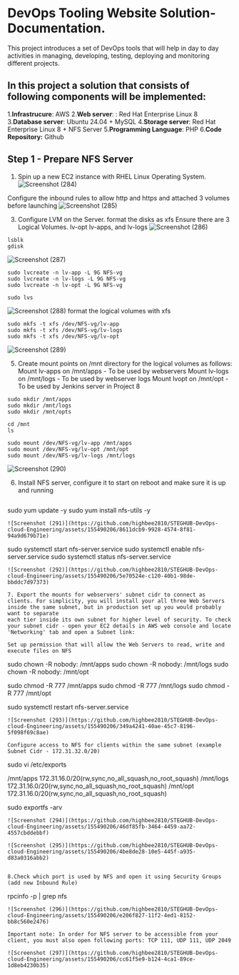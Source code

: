 # DevOps Tooling Website Solution- Documentation.
This project introduces a set of DevOps tools that will help  in day to day activities in managing, developing, testing, deploying and monitoring different projects.

## In this project a solution that consists of following components will be implemented:
1.**Infrastrucure**: AWS
2.**Web server**: : Red Hat Enterprise Linux 8
3.**Database server**: Ubuntu 24.04 + MySQL
4.**Storage server**: Red Hat Enterprise Linux 8 + NFS Server
5.**Programming Language**: PHP
6.**Code Repository:** Github

## Step 1 - Prepare NFS Server
1. Spin up a new EC2 instance with RHEL Linux  Operating System.
![Screenshot (284)](https://github.com/highbee2810/STEGHUB-DevOps-cloud-Engineering/assets/155490206/1ea03554-d42c-4667-88c1-e17d708cce7d)

Configure the inbound rules to allow http and https and attached 3 volumes before launching
![Screenshot (285)](https://github.com/highbee2810/STEGHUB-DevOps-cloud-Engineering/assets/155490206/1c4bcd7b-0714-4601-867f-d2a035231dd6)

3. Configure LVM on the Server. format the disks as xfs
Ensure there are 3 Logical Volumes. lv-opt lv-apps, and lv-logs
![Screenshot (286)](https://github.com/highbee2810/STEGHUB-DevOps-cloud-Engineering/assets/155490206/fb8681e2-2791-4ed1-ae0f-6902880170a9)
```
lsblk
gdisk
```
![Screenshot (287)](https://github.com/highbee2810/STEGHUB-DevOps-cloud-Engineering/assets/155490206/82af34df-32c0-4bfe-b7cc-07623c2fdb92)

```
sudo lvcreate -n lv-app -L 9G NFS-vg
sudo lvcreate -n lv-logs -L 9G NFS-vg
sudo lvcreate -n lv-opt -L 9G NFS-vg

sudo lvs
```
![Screenshot (288)](https://github.com/highbee2810/STEGHUB-DevOps-cloud-Engineering/assets/155490206/8f2fad7c-f1cc-4311-9253-08406db4a292)
format the logical volumes with xfs
```
sudo mkfs -t xfs /dev/NFS-vg/lv-app
sudo mkfs -t xfs /dev/NFS-vg/lv-logs
sudo mkfs -t xfs /dev/NFS-vg/lv-opt
```
![Screenshot (289)](https://github.com/highbee2810/STEGHUB-DevOps-cloud-Engineering/assets/155490206/09c9e5e9-4472-4387-b39e-06d3b82122e0)

5. Create mount points on /mnt directory for the logical volumes as follows:
Mount lv-apps on /mnt/apps - To be used by webservers
Mount lv-logs on /mnt/logs - To be used by webserver logs 
Mount lvopt on /mnt/opt - To be used by Jenkins server in Project 8
```
sudo mkdir /mnt/apps
sudo mkdir /mnt/logs
sudo mkdir /mnt/opts

cd /mnt
ls
```
```
sudo mount /dev/NFS-vg/lv-app /mnt/apps
sudo mount /dev/NFS-vg/lv-opt /mnt/opt
sudo mount /dev/NFS-vg/lv-logs /mnt/logs
```
![Screenshot (290)](https://github.com/highbee2810/STEGHUB-DevOps-cloud-Engineering/assets/155490206/0fa6f639-89b2-471b-914d-4bc6cea27d91)

6. Install NFS server, configure it to start on reboot and make sure it is up and running
   ```
 sudo yum update -y
 sudo yum install nfs-utils -y
```
![Screenshot (291)](https://github.com/highbee2810/STEGHUB-DevOps-cloud-Engineering/assets/155490206/8611dcb9-9928-4574-8f81-94a9d679b71e)
```
sudo systemctl start nfs-server.service
sudo systemctl enable nfs-server.service
sudo systemctl status nfs-server.service
```
![Screenshot (292)](https://github.com/highbee2810/STEGHUB-DevOps-cloud-Engineering/assets/155490206/5e70524e-c120-40b1-98de-bbddc7d97373)

7. Export the mounts for webservers' subnet cidr to connect as clients. For simplicity, you will install your all three Web Servers inside the same subnet, but in production set up you would probably want to separate
each tier inside its own subnet for higher level of security. To check your subnet cidr - open your EC2 details in AWS web console and locate 'Networking' tab and open a Subnet link:

Set up permission that will allow the Web Servers to read, write and execute files on NFS
```
sudo chown -R nobody: /mnt/apps
sudo chown -R nobody: /mnt/logs
sudo chown -R nobody: /mnt/opt

sudo chmod -R 777 /mnt/apps
sudo chmod -R 777 /mnt/logs
sudo chmod -R 777 /mnt/opt

sudo systemctl restart nfs-server.service
```
![Screenshot (293)](https://github.com/highbee2810/STEGHUB-DevOps-cloud-Engineering/assets/155490206/349a4241-40ae-45c7-8196-5f098f69c8ae)

Configure access to NFS for clients within the same subnet (example Subnet Cidr - 172.31.32.0/20)
```
sudo vi /etc/exports

/mnt/apps 172.31.16.0/20(rw,sync,no_all_squash,no_root_squash)
/mnt/logs 172.31.16.0/20(rw,sync,no_all_squash,no_root_squash)
/mnt/opt 172.31.16.0/20(rw,sync,no_all_squash,no_root_squash)

sudo exportfs -arv
```
![Screenshot (294)](https://github.com/highbee2810/STEGHUB-DevOps-cloud-Engineering/assets/155490206/46df85fb-3464-4459-aa72-4557cbddebbf)

![Screenshot (295)](https://github.com/highbee2810/STEGHUB-DevOps-cloud-Engineering/assets/155490206/4be8de28-10e5-445f-a935-d83a0316abb2)


8.Check which port is used by NFS and open it using Security Groups (add new Inbound Rule)
```
rpcinfo -p | grep nfs
```
![Screenshot (296)](https://github.com/highbee2810/STEGHUB-DevOps-cloud-Engineering/assets/155490206/e206f827-11f2-4ed1-8152-bb8c560e2476)

Important note: In order for NFS server to be accessible from your client, you must also open following ports: TCP 111, UDP 111, UDP 2049

![Screenshot (297)](https://github.com/highbee2810/STEGHUB-DevOps-cloud-Engineering/assets/155490206/cc61f5e9-b124-4ca1-89ce-1d8eb4230b35)
